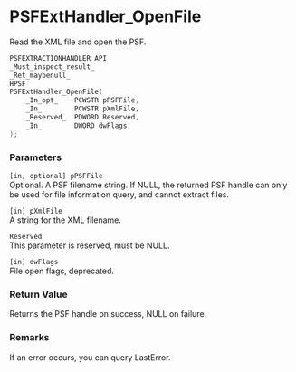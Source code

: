 # PSFExtHandler_OpenFile
Read the XML file and open the PSF.
````c
PSFEXTRACTIONHANDLER_API
_Must_inspect_result_
_Ret_maybenull_
HPSF
PSFExtHandler_OpenFile(
    _In_opt_    PCWSTR pPSFFile,
    _In_        PCWSTR pXmlFile,
    _Reserved_  PDWORD Reserved,
    _In_        DWORD dwFlags
);
````
### Parameters
`[in, optional] pPSFFile`  
Optional. A PSF filename string. If NULL, the returned PSF handle can only be used for file information query, and cannot extract files.

`[in] pXmlFile`  
A string for the XML filename.

`Reserved`  
This parameter is reserved, must be NULL.

`[in] dwFlags`  
File open flags, deprecated.
### Return Value
Returns the PSF handle on success, NULL on failure.
### Remarks
If an error occurs, you can query LastError.
